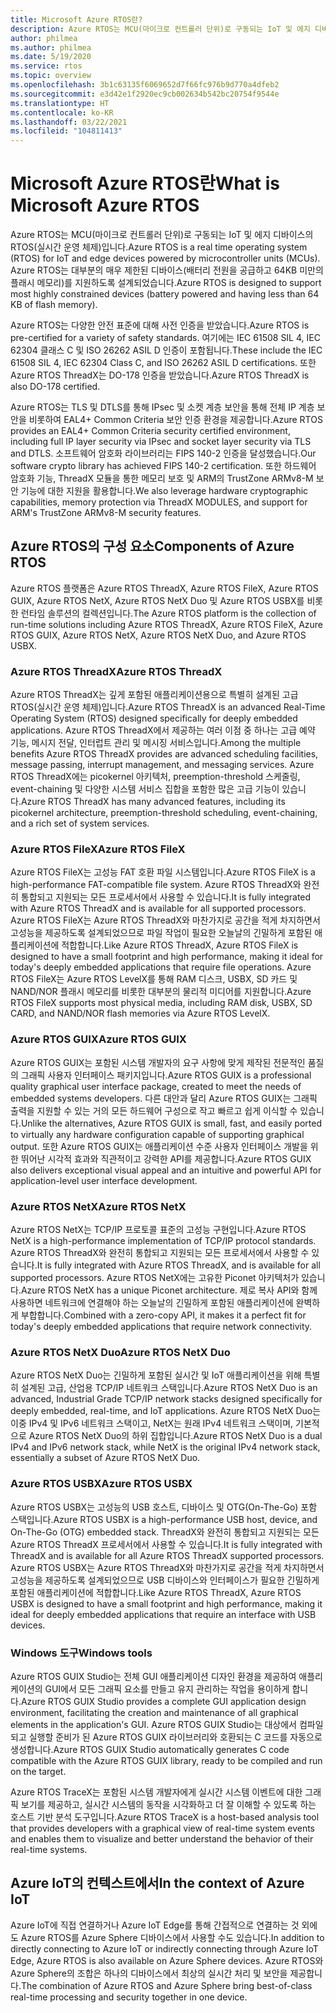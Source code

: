 ```yaml
---
title: Microsoft Azure RTOS란?
description: Azure RTOS는 MCU(마이크로 컨트롤러 단위)로 구동되는 IoT 및 에지 디바이스의 RTOS(실시간 운영 체제)입니다.
author: philmea
ms.author: philmea
ms.date: 5/19/2020
ms.service: rtos
ms.topic: overview
ms.openlocfilehash: 3b1c63135f6069652d7f66fc976b9d770a4dfeb2
ms.sourcegitcommit: e3d42e1f2920ec9cb002634b542bc20754f9544e
ms.translationtype: HT
ms.contentlocale: ko-KR
ms.lasthandoff: 03/22/2021
ms.locfileid: "104811413"
---
```

# <a name="what-is-microsoft-azure-rtos"></a><span data-ttu-id="f422a-103">Microsoft Azure RTOS란</span><span class="sxs-lookup"><span data-stu-id="f422a-103">What is Microsoft Azure RTOS</span></span>

<span data-ttu-id="f422a-104">Azure RTOS는 MCU(마이크로 컨트롤러 단위)로 구동되는 IoT 및 에지 디바이스의 RTOS(실시간 운영 체제)입니다.</span><span class="sxs-lookup"><span data-stu-id="f422a-104">Azure RTOS is a real time operating system (RTOS) for IoT and edge devices powered by microcontroller units (MCUs).</span></span> <span data-ttu-id="f422a-105">Azure RTOS는 대부분의 매우 제한된 디바이스(배터리 전원을 공급하고 64KB 미만의 플래시 메모리)를 지원하도록 설계되었습니다.</span><span class="sxs-lookup"><span data-stu-id="f422a-105">Azure RTOS is designed to support most highly constrained devices (battery powered and having less than 64 KB of flash memory).</span></span>
 
<span data-ttu-id="f422a-106">Azure RTOS는 다양한 안전 표준에 대해 사전 인증을 받았습니다.</span><span class="sxs-lookup"><span data-stu-id="f422a-106">Azure RTOS is pre-certified for a variety of safety standards.</span></span> <span data-ttu-id="f422a-107">여기에는 IEC 61508 SIL 4, IEC 62304 클래스 C 및 ISO 26262 ASIL D 인증이 포함됩니다.</span><span class="sxs-lookup"><span data-stu-id="f422a-107">These include the IEC 61508 SIL 4, IEC 62304 Class C, and ISO 26262 ASIL D certifications.</span></span> <span data-ttu-id="f422a-108">또한 Azure RTOS ThreadX는 DO-178 인증을 받았습니다.</span><span class="sxs-lookup"><span data-stu-id="f422a-108">Azure RTOS ThreadX is also DO-178 certified.</span></span>

<span data-ttu-id="f422a-109">Azure RTOS는 TLS 및 DTLS를 통해 IPsec 및 소켓 계층 보안을 통해 전체 IP 계층 보안을 비롯하여 EAL4+ Common Criteria 보안 인증 환경을 제공합니다.</span><span class="sxs-lookup"><span data-stu-id="f422a-109">Azure RTOS provides an EAL4+ Common Criteria security certified environment, including full IP layer security via IPsec and socket layer security via TLS and DTLS.</span></span> <span data-ttu-id="f422a-110">소프트웨어 암호화 라이브러리는 FIPS 140-2 인증을 달성했습니다.</span><span class="sxs-lookup"><span data-stu-id="f422a-110">Our software crypto library has achieved FIPS 140-2 certification.</span></span> <span data-ttu-id="f422a-111">또한 하드웨어 암호화 기능, ThreadX 모듈을 통한 메모리 보호 및 ARM의 TrustZone ARMv8-M 보안 기능에 대한 지원을 활용합니다.</span><span class="sxs-lookup"><span data-stu-id="f422a-111">We also leverage hardware cryptographic capabilities, memory protection via ThreadX MODULES, and support for ARM's TrustZone ARMv8-M security features.</span></span>

## <a name="components-of-azure-rtos"></a><span data-ttu-id="f422a-112">Azure RTOS의 구성 요소</span><span class="sxs-lookup"><span data-stu-id="f422a-112">Components of Azure RTOS</span></span>

<span data-ttu-id="f422a-113">Azure RTOS 플랫폼은 Azure RTOS ThreadX, Azure RTOS FileX, Azure RTOS GUIX, Azure RTOS NetX, Azure RTOS NetX Duo 및 Azure RTOS USBX를 비롯한 런타임 솔루션의 컬렉션입니다.</span><span class="sxs-lookup"><span data-stu-id="f422a-113">The Azure RTOS platform is the collection of run-time solutions including Azure RTOS ThreadX, Azure RTOS FileX, Azure RTOS GUIX, Azure RTOS NetX, Azure RTOS NetX Duo, and Azure RTOS USBX.</span></span>

### <a name="azure-rtos-threadx"></a><span data-ttu-id="f422a-114">Azure RTOS ThreadX</span><span class="sxs-lookup"><span data-stu-id="f422a-114">Azure RTOS ThreadX</span></span>

<span data-ttu-id="f422a-115">Azure RTOS ThreadX는 깊게 포함된 애플리케이션용으로 특별히 설계된 고급 RTOS(실시간 운영 체제)입니다.</span><span class="sxs-lookup"><span data-stu-id="f422a-115">Azure RTOS ThreadX is an advanced Real-Time Operating System (RTOS) designed specifically for deeply embedded applications.</span></span> <span data-ttu-id="f422a-116">Azure RTOS ThreadX에서 제공하는 여러 이점 중 하나는 고급 예약 기능, 메시지 전달, 인터럽트 관리 및 메시징 서비스입니다.</span><span class="sxs-lookup"><span data-stu-id="f422a-116">Among the multiple benefits Azure RTOS ThreadX provides are advanced scheduling facilities, message passing, interrupt management, and messaging services.</span></span> <span data-ttu-id="f422a-117">Azure RTOS ThreadX에는 picokernel 아키텍처, preemption-threshold 스케줄링, event-chaining 및 다양한 시스템 서비스 집합을 포함한 많은 고급 기능이 있습니다.</span><span class="sxs-lookup"><span data-stu-id="f422a-117">Azure RTOS ThreadX has many advanced features, including its picokernel architecture, preemption-threshold scheduling, event-chaining, and a rich set of system services.</span></span>

### <a name="azure-rtos-filex"></a><span data-ttu-id="f422a-118">Azure RTOS FileX</span><span class="sxs-lookup"><span data-stu-id="f422a-118">Azure RTOS FileX</span></span>

<span data-ttu-id="f422a-119">Azure RTOS FileX는 고성능 FAT 호환 파일 시스템입니다.</span><span class="sxs-lookup"><span data-stu-id="f422a-119">Azure RTOS FileX is a high-performance FAT-compatible file system.</span></span> <span data-ttu-id="f422a-120">Azure RTOS ThreadX와 완전히 통합되고 지원되는 모든 프로세서에서 사용할 수 있습니다.</span><span class="sxs-lookup"><span data-stu-id="f422a-120">It is fully integrated with Azure RTOS ThreadX and is available for all supported processors.</span></span> <span data-ttu-id="f422a-121">Azure RTOS FileX는 Azure RTOS ThreadX와 마찬가지로 공간을 적게 차지하면서 고성능을 제공하도록 설계되었으므로 파일 작업이 필요한 오늘날의 긴밀하게 포함된 애플리케이션에 적합합니다.</span><span class="sxs-lookup"><span data-stu-id="f422a-121">Like Azure RTOS ThreadX, Azure RTOS FileX is designed to have a small footprint and high performance, making it ideal for today's deeply embedded applications that require file operations.</span></span> <span data-ttu-id="f422a-122">Azure RTOS FileX는 Azure RTOS LevelX를 통해 RAM 디스크, USBX, SD 카드 및 NAND/NOR 플래시 메모리를 비롯한 대부분의 물리적 미디어를 지원합니다.</span><span class="sxs-lookup"><span data-stu-id="f422a-122">Azure RTOS FileX supports most physical media, including RAM disk, USBX, SD CARD, and NAND/NOR flash memories via Azure RTOS LevelX.</span></span>

### <a name="azure-rtos-guix"></a><span data-ttu-id="f422a-123">Azure RTOS GUIX</span><span class="sxs-lookup"><span data-stu-id="f422a-123">Azure RTOS GUIX</span></span>

<span data-ttu-id="f422a-124">Azure RTOS GUIX는 포함된 시스템 개발자의 요구 사항에 맞게 제작된 전문적인 품질의 그래픽 사용자 인터페이스 패키지입니다.</span><span class="sxs-lookup"><span data-stu-id="f422a-124">Azure RTOS GUIX is a professional quality graphical user interface package, created to meet the needs of embedded systems developers.</span></span> <span data-ttu-id="f422a-125">다른 대안과 달리 Azure RTOS GUIX는 그래픽 출력을 지원할 수 있는 거의 모든 하드웨어 구성으로 작고 빠르고 쉽게 이식할 수 있습니다.</span><span class="sxs-lookup"><span data-stu-id="f422a-125">Unlike the alternatives, Azure RTOS GUIX is small, fast, and easily ported to virtually any hardware configuration capable of supporting graphical output.</span></span> <span data-ttu-id="f422a-126">또한 Azure RTOS GUIX는 애플리케이션 수준 사용자 인터페이스 개발을 위한 뛰어난 시각적 효과와 직관적이고 강력한 API를 제공합니다.</span><span class="sxs-lookup"><span data-stu-id="f422a-126">Azure RTOS GUIX also delivers exceptional visual appeal and an intuitive and powerful API for application-level user interface development.</span></span>

### <a name="azure-rtos-netx"></a><span data-ttu-id="f422a-127">Azure RTOS NetX</span><span class="sxs-lookup"><span data-stu-id="f422a-127">Azure RTOS NetX</span></span>

<span data-ttu-id="f422a-128">Azure RTOS NetX는 TCP/IP 프로토콜 표준의 고성능 구현입니다.</span><span class="sxs-lookup"><span data-stu-id="f422a-128">Azure RTOS NetX is a high-performance implementation of TCP/IP protocol standards.</span></span> <span data-ttu-id="f422a-129">Azure RTOS ThreadX와 완전히 통합되고 지원되는 모든 프로세서에서 사용할 수 있습니다.</span><span class="sxs-lookup"><span data-stu-id="f422a-129">It is fully integrated with Azure RTOS ThreadX, and is available for all supported processors.</span></span> <span data-ttu-id="f422a-130">Azure RTOS NetX에는 고유한 Piconet 아키텍처가 있습니다.</span><span class="sxs-lookup"><span data-stu-id="f422a-130">Azure RTOS NetX has a unique Piconet architecture.</span></span> <span data-ttu-id="f422a-131">제로 복사 API와 함께 사용하면 네트워크에 연결해야 하는 오늘날의 긴밀하게 포함된 애플리케이션에 완벽하게 부합합니다.</span><span class="sxs-lookup"><span data-stu-id="f422a-131">Combined with a zero-copy API, it makes it a perfect fit for today's deeply embedded applications that require network connectivity.</span></span>

### <a name="azure-rtos-netx-duo"></a><span data-ttu-id="f422a-132">Azure RTOS NetX Duo</span><span class="sxs-lookup"><span data-stu-id="f422a-132">Azure RTOS NetX Duo</span></span>

<span data-ttu-id="f422a-133">Azure RTOS NetX Duo는 긴밀하게 포함된 실시간 및 IoT 애플리케이션을 위해 특별히 설계된 고급, 산업용 TCP/IP 네트워크 스택입니다.</span><span class="sxs-lookup"><span data-stu-id="f422a-133">Azure RTOS NetX Duo is an advanced, Industrial Grade TCP/IP network stacks designed specifically for deeply embedded, real-time, and IoT applications.</span></span> <span data-ttu-id="f422a-134">Azure RTOS NetX Duo는 이중 IPv4 및 IPv6 네트워크 스택이고, NetX는 원래 IPv4 네트워크 스택이며, 기본적으로 Azure RTOS NetX Duo의 하위 집합입니다.</span><span class="sxs-lookup"><span data-stu-id="f422a-134">Azure RTOS NetX Duo is a dual IPv4 and IPv6 network stack, while NetX is the original IPv4 network stack, essentially a subset of Azure RTOS NetX Duo.</span></span>

### <a name="azure-rtos-usbx"></a><span data-ttu-id="f422a-135">Azure RTOS USBX</span><span class="sxs-lookup"><span data-stu-id="f422a-135">Azure RTOS USBX</span></span>

<span data-ttu-id="f422a-136">Azure RTOS USBX는 고성능의 USB 호스트, 디바이스 및 OTG(On-The-Go) 포함 스택입니다.</span><span class="sxs-lookup"><span data-stu-id="f422a-136">Azure RTOS USBX is a high-performance USB host, device, and On-The-Go (OTG) embedded stack.</span></span> <span data-ttu-id="f422a-137">ThreadX와 완전히 통합되고 지원되는 모든 Azure RTOS ThreadX 프로세서에서 사용할 수 있습니다.</span><span class="sxs-lookup"><span data-stu-id="f422a-137">It is fully integrated with ThreadX and is available for all Azure RTOS ThreadX supported processors.</span></span> <span data-ttu-id="f422a-138">Azure RTOS USBX는 Azure RTOS ThreadX와 마찬가지로 공간을 적게 차지하면서 고성능을 제공하도록 설계되었으므로 USB 디바이스와 인터페이스가 필요한 긴밀하게 포함된 애플리케이션에 적합합니다.</span><span class="sxs-lookup"><span data-stu-id="f422a-138">Like Azure RTOS ThreadX, Azure RTOS USBX is designed to have a small footprint and high performance, making it ideal for deeply embedded applications that require an interface with USB devices.</span></span>

### <a name="windows-tools"></a><span data-ttu-id="f422a-139">Windows 도구</span><span class="sxs-lookup"><span data-stu-id="f422a-139">Windows tools</span></span>

<span data-ttu-id="f422a-140">Azure RTOS GUIX Studio는 전체 GUI 애플리케이션 디자인 환경을 제공하여 애플리케이션의 GUI에서 모든 그래픽 요소를 만들고 유지 관리하는 작업을 용이하게 합니다.</span><span class="sxs-lookup"><span data-stu-id="f422a-140">Azure RTOS GUIX Studio provides a complete GUI application design environment, facilitating the creation and maintenance of all graphical elements in the application's GUI.</span></span> <span data-ttu-id="f422a-141">Azure RTOS GUIX Studio는 대상에서 컴파일되고 실행할 준비가 된 Azure RTOS GUIX 라이브러리와 호환되는 C 코드를 자동으로 생성합니다.</span><span class="sxs-lookup"><span data-stu-id="f422a-141">Azure RTOS GUIX Studio automatically generates C code compatible with the Azure RTOS GUIX library, ready to be compiled and run on the target.</span></span>

<span data-ttu-id="f422a-142">Azure RTOS TraceX는 포함된 시스템 개발자에게 실시간 시스템 이벤트에 대한 그래픽 보기를 제공하고, 실시간 시스템의 동작을 시각화하고 더 잘 이해할 수 있도록 하는 호스트 기반 분석 도구입니다.</span><span class="sxs-lookup"><span data-stu-id="f422a-142">Azure RTOS TraceX is a host-based analysis tool that provides developers with a graphical view of real-time system events and enables them to visualize and better understand the behavior of their real-time systems.</span></span>

## <a name="in-the-context-of-azure-iot"></a><span data-ttu-id="f422a-143">Azure IoT의 컨텍스트에서</span><span class="sxs-lookup"><span data-stu-id="f422a-143">In the context of Azure IoT</span></span>

<span data-ttu-id="f422a-144">Azure IoT에 직접 연결하거나 Azure IoT Edge를 통해 간접적으로 연결하는 것 외에도 Azure RTOS를 Azure Sphere 디바이스에서 사용할 수도 있습니다.</span><span class="sxs-lookup"><span data-stu-id="f422a-144">In addition to directly connecting to Azure IoT or indirectly connecting through Azure IoT Edge, Azure RTOS is also available on Azure Sphere devices.</span></span> <span data-ttu-id="f422a-145">Azure RTOS와 Azure Sphere의 조합은 하나의 디바이스에서 최상의 실시간 처리 및 보안을 제공합니다.</span><span class="sxs-lookup"><span data-stu-id="f422a-145">The combination of Azure RTOS and Azure Sphere bring best-of-class real-time processing and security together in one device.</span></span>
